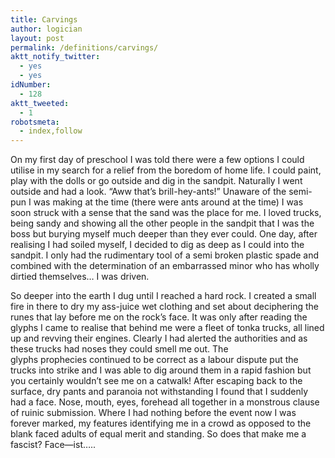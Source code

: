 ```yaml
---
title: Carvings
author: logician
layout: post
permalink: /definitions/carvings/
aktt_notify_twitter:
  - yes
  - yes
idNumber:
  - 128
aktt_tweeted:
  - 1
robotsmeta:
  - index,follow
---
```

On my first day of preschool I was told <!--more-->there were a few options I could utilise in my search for a relief from the boredom of home life. I could paint, play with the dolls or go outside and dig in the sandpit. Naturally I went outside and had a look. &#8220;Aww that&#8217;s brill-hey-ants!&#8221; Unaware of the semi-pun I was making at the time (there were ants around at the time) I was soon struck with a sense that the sand was the place for me. I loved trucks, being sandy and showing all the other people in the sandpit that I was the boss but burying myself much deeper than they ever could. One day, after realising I had soiled myself, I decided to dig as deep as I could into the sandpit. I only had the rudimentary tool of a semi broken plastic spade and combined with the determination of an embarrassed minor who has wholly dirtied themselves&#8230; I was driven.

So deeper into the earth I dug until I reached a hard rock. I created a small fire in there to dry my ass-juice wet clothing and set about deciphering the runes that lay before me on the rock&#8217;s face. It was only after reading the glyphs I came to realise that behind me were a fleet of tonka trucks, all lined up and revving their engines. Clearly I had alerted the authorities and as these trucks had noses they could smell me out. The glyphs prophecies continued to be correct as a labour dispute put the trucks into strike and I was able to dig around them in a rapid fashion but you certainly wouldn&#8217;t see me on a catwalk! After escaping back to the surface, dry pants and paranoia not withstanding I found that I suddenly had a face. Nose, mouth, eyes, forehead all together in a monstrous clause of ruinic submission. Where I had nothing before the event now I was forever marked, my features identifying me in a crowd as opposed to the blank faced adults of equal merit and standing. So does that make me a fascist? Face&#8212;ist&#8230;..